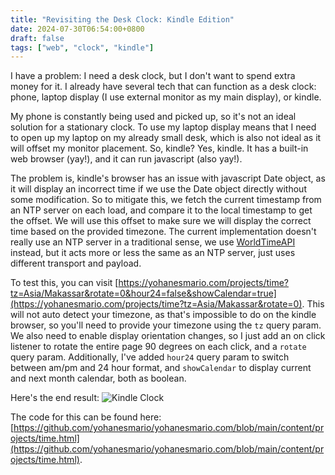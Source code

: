 ```yaml
---
title: "Revisiting the Desk Clock: Kindle Edition"
date: 2024-07-30T06:54:00+0800
draft: false
tags: ["web", "clock", "kindle"]
---
```


I have a problem: I need a desk clock, but I don't want to spend extra money for it. I already have several tech that can function as a desk clock: phone, laptop display (I use external monitor as my main display), or kindle.

My phone is constantly being used and picked up, so it's not an ideal solution for a stationary clock. To use my laptop display means that I need to open up my laptop on my already small desk, which is also not ideal as it will offset my monitor placement. So, kindle? Yes, kindle. It has a built-in web browser (yay!), and it can run javascript (also yay!).

The problem is, kindle's browser has an issue with javascript Date object, as it will display an incorrect time if we use the Date object directly without some modification. So to mitigate this, we fetch the current timestamp from an NTP server on each load, and compare it to the local timestamp to get the offset. We will use this offset to make sure we will display the correct time based on the provided timezone. The current implementation doesn't really use an NTP server in a traditional sense, we use [WorldTimeAPI](https://worldtimeapi.org) instead, but it acts more or less the same as an NTP server, just uses different transport and payload.

To test this, you can visit [https://yohanesmario.com/projects/time?tz=Asia/Makassar&rotate=0&hour24=false&showCalendar=true](https://yohanesmario.com/projects/time?tz=Asia/Makassar&rotate=0). This will not auto detect your timezone, as that's impossible to do on the kindle browser, so you'll need to provide your timezone using the `tz` query param. We also need to enable display orientation changes, so I just add an on click listener to rotate the entire page 90 degrees on each click, and a `rotate` query param. Additionally, I've added `hour24` query param to switch between am/pm and 24 hour format, and `showCalendar` to display current and next month calendar, both as boolean.

Here's the end result:
![Kindle Clock](/images/kindle-clock-with-calendar.jpg)

The code for this can be found here: [https://github.com/yohanesmario/yohanesmario.com/blob/main/content/projects/time.html](https://github.com/yohanesmario/yohanesmario.com/blob/main/content/projects/time.html).
